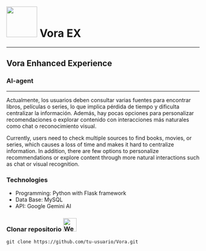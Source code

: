 # <img src="https://github.com/user-attachments/assets/849020da-c3c5-4731-b267-964129ee2c11" height =80px>  Vora EX
--- 
## Vora Enhanced Experience

### AI-agent
---

Actualmente, los usuarios deben consultar varias fuentes para encontrar libros, películas o series, lo que implica pérdida de tiempo y dificulta centralizar la información. Además, hay pocas opciones para personalizar recomendaciones o explorar contenido con interacciones más naturales como chat o reconocimiento visual.

Currently, users need to check multiple sources to find books, movies, or series, which causes a loss of time and makes it hard to centralize information. In addition, there are few options to personalize recommendations or explore content through more natural interactions such as chat or visual recognition.

### Technologies
- Programming: Python with Flask framework
- Data Base: MySQL
- API: Google Gemini AI

### Clonar repositorio <img src="https://raw.githubusercontent.com/Tarikul-Islam-Anik/Animated-Fluent-Emojis/master/Emojis/Smilies/Weary%20Cat.png" alt="Weary Cat" width="35" height="35" /></h1>
`git clone https://github.com/tu-usuario/Vora.git`
